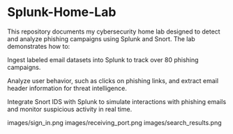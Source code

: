 # Splunk-Home-Lab
This repository documents my cybersecurity home lab designed to detect and analyze phishing campaigns using Splunk and Snort. The lab demonstrates how to:

Ingest labeled email datasets into Splunk to track over 80 phishing campaigns.

Analyze user behavior, such as clicks on phishing links, and extract email header information for threat intelligence.

Integrate Snort IDS with Splunk to simulate interactions with phishing emails and monitor suspicious activity in real time.



images/sign_in.png
images/receiving_port.png
images/search_results.png
